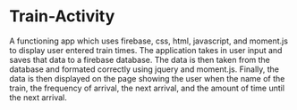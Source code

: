 # Train-Activity


A functioning app which uses firebase, css, html, javascript, and moment.js to display user entered train times. The application takes in user input and saves that data to a firebase database. The data is then taken from the database and formated correctly using jquery and moment.js. Finally, the data is then displayed on the page showing the user when the name of the train, the frequency of arrival, the next arrival, and the amount of time until the next arrival.  

